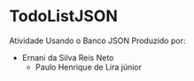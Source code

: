 # TodoListJSON
 Atividade Usando o Banco JSON
 Produzido por:
 - Ernani da Silva Reis Neto
	- Paulo Henrique de Lira júnior

